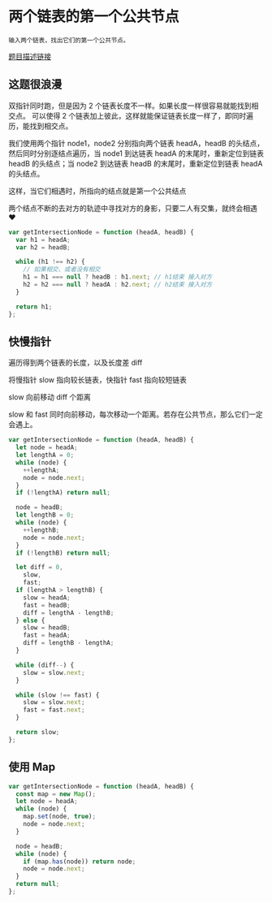 # 两个链表的第一个公共节点

```
输入两个链表，找出它们的第一个公共节点。
```

[题目描述链接](https://leetcode-cn.com/problems/liang-ge-lian-biao-de-di-yi-ge-gong-gong-jie-dian-lcof/)

## 这题很浪漫

双指针同时跑，但是因为 2 个链表长度不一样。如果长度一样很容易就能找到相交点。
可以使得 2 个链表加上彼此，这样就能保证链表长度一样了，即同时遍历，能找到相交点。

我们使用两个指针 node1，node2 分别指向两个链表 headA，headB 的头结点，然后同时分别逐结点遍历，当 node1 到达链表 headA 的末尾时，重新定位到链表 headB 的头结点；当 node2 到达链表 headB 的末尾时，重新定位到链表 headA 的头结点。

这样，当它们相遇时，所指向的结点就是第一个公共结点

两个结点不断的去对方的轨迹中寻找对方的身影，只要二人有交集，就终会相遇 ❤

```js
var getIntersectionNode = function (headA, headB) {
  var h1 = headA;
  var h2 = headB;

  while (h1 !== h2) {
    // 如果相交、或者没有相交
    h1 = h1 === null ? headB : h1.next; // h1结束 接入对方
    h2 = h2 === null ? headA : h2.next; // h2结束 接入对方
  }

  return h1;
};
```

## 快慢指针


遍历得到两个链表的长度，以及长度差 diff

将慢指针 slow 指向较长链表，快指针 fast 指向较短链表

slow 向前移动 diff 个距离

slow 和 fast 同时向前移动，每次移动一个距离。若存在公共节点，那么它们一定会遇上。


```js
var getIntersectionNode = function (headA, headB) {
  let node = headA;
  let lengthA = 0;
  while (node) {
    ++lengthA;
    node = node.next;
  }
  if (!lengthA) return null;

  node = headB;
  let lengthB = 0;
  while (node) {
    ++lengthB;
    node = node.next;
  }
  if (!lengthB) return null;

  let diff = 0,
    slow,
    fast;
  if (lengthA > lengthB) {
    slow = headA;
    fast = headB;
    diff = lengthA - lengthB;
  } else {
    slow = headB;
    fast = headA;
    diff = lengthB - lengthA;
  }

  while (diff--) {
    slow = slow.next;
  }

  while (slow !== fast) {
    slow = slow.next;
    fast = fast.next;
  }

  return slow;
};
```

## 使用 Map

```js
var getIntersectionNode = function (headA, headB) {
  const map = new Map();
  let node = headA;
  while (node) {
    map.set(node, true);
    node = node.next;
  }

  node = headB;
  while (node) {
    if (map.has(node)) return node;
    node = node.next;
  }
  return null;
};
```
